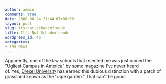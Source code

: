 ```yaml
---
author: admin
comments: true
date: 2008-08-24 21:44:07+00:00
layout: post
slug: its-not-schadenfreude
title: It's Not Schadenfreude
wordpress_id: 46
categories:
- The News
---
```


Apparently, one of the law schools that rejected me was just named the "Ugliest Campus in America" by some magazine I've never heard of. Yes, [Drexel University](http://radaronline.com/from-the-magazine/2008/08/worst_colleges_in_america_2008_part_1_05.php) has earned this dubious distinction with a patch of grassland known as the "rape garden." That can't be good.
